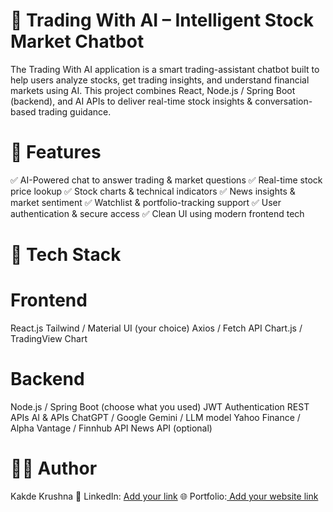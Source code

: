 # 🚀 Trading With AI – Intelligent Stock Market Chatbot
The Trading With AI application is a smart trading-assistant chatbot built to help users analyze stocks, get trading insights, and understand financial markets using AI.
This project combines React, Node.js / Spring Boot (backend), and AI APIs to deliver real-time stock insights & conversation-based trading guidance.

# 📌 Features
✅ AI-Powered chat to answer trading & market questions
✅ Real-time stock price lookup
✅ Stock charts & technical indicators
✅ News insights & market sentiment
✅ Watchlist & portfolio-tracking support
✅ User authentication & secure access
✅ Clean UI using modern frontend tech

# 🧠 Tech Stack
# Frontend

React.js
Tailwind / Material UI (your choice)
Axios / Fetch API
Chart.js / TradingView Chart

# Backend
Node.js / Spring Boot (choose what you used)
JWT Authentication
REST APIs
AI & APIs
ChatGPT / Google Gemini / LLM model
Yahoo Finance / Alpha Vantage / Finnhub API
News API (optional)


# 👨‍💻 Author
Kakde Krushna
💼 LinkedIn: [Add your link](https://www.linkedin.com/in/krushna5000/)
🌐 Portfolio:[ Add your website link](https://krushna5000.github.io/Portfolio/)